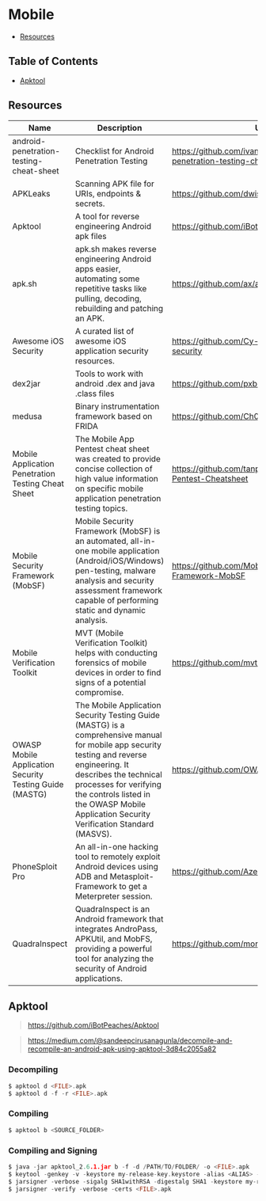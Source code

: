 # Mobile

- [Resources](#resource)

## Table of Contents

- [Apktool](#apktool)

## Resources

| Name | Description | URL |
| --- | --- | --- |
| android-penetration-testing-cheat-sheet | Checklist for Android Penetration Testing | https://github.com/ivan-sincek/android-penetration-testing-cheat-sheet |
| APKLeaks | Scanning APK file for URIs, endpoints & secrets. | https://github.com/dwisiswant0/apkleaks |
| Apktool | A tool for reverse engineering Android apk files | https://github.com/iBotPeaches/Apktool |
| apk.sh | apk.sh makes reverse engineering Android apps easier, automating some repetitive tasks like pulling, decoding, rebuilding and patching an APK. | https://github.com/ax/apk.sh |
| Awesome iOS Security | A curated list of awesome iOS application security resources. | https://github.com/Cy-clon3/awesome-ios-security |
| dex2jar | Tools to work with android .dex and java .class files | https://github.com/pxb1988/dex2jar |
| medusa | Binary instrumentation framework based on FRIDA | https://github.com/Ch0pin/medusa |
| Mobile Application Penetration Testing Cheat Sheet | The Mobile App Pentest cheat sheet was created to provide concise collection of high value information on specific mobile application penetration testing topics. | https://github.com/tanprathan/MobileApp-Pentest-Cheatsheet |
| Mobile Security Framework (MobSF) | Mobile Security Framework (MobSF) is an automated, all-in-one mobile application (Android/iOS/Windows) pen-testing, malware analysis and security assessment framework capable of performing static and dynamic analysis. | https://github.com/MobSF/Mobile-Security-Framework-MobSF |
| Mobile Verification Toolkit | MVT (Mobile Verification Toolkit) helps with conducting forensics of mobile devices in order to find signs of a potential compromise. | https://github.com/mvt-project/mvt |
| OWASP Mobile Application Security Testing Guide (MASTG) | The Mobile Application Security Testing Guide (MASTG) is a comprehensive manual for mobile app security testing and reverse engineering. It describes the technical processes for verifying the controls listed in the OWASP Mobile Application Security Verification Standard (MASVS). | https://github.com/OWASP/owasp-mastg |
| PhoneSploit Pro | An all-in-one hacking tool to remotely exploit Android devices using ADB and Metasploit-Framework to get a Meterpreter session. | https://github.com/AzeemIdrisi/PhoneSploit-Pro |
| QuadraInspect | QuadraInspect is an Android framework that integrates AndroPass, APKUtil, and MobFS, providing a powerful tool for analyzing the security of Android applications. | https://github.com/morpheuslord/QuadraInspect |

## Apktool

> https://github.com/iBotPeaches/Apktool

> https://medium.com/@sandeepcirusanagunla/decompile-and-recompile-an-android-apk-using-apktool-3d84c2055a82

### Decompiling

```c
$ apktool d <FILE>.apk
$ apktool d -f -r <FILE>.apk
```

### Compiling

```c
$ apktool b <SOURCE_FOLDER>
```

### Compiling and Signing

```c
$ java -jar apktool_2.6.1.jar b -f -d /PATH/TO/FOLDER/ -o <FILE>.apk
$ keytool -genkey -v -keystore my-release-key.keystore -alias <ALIAS> -keyalg RSA -keysize 2048 -validity 10000
$ jarsigner -verbose -sigalg SHA1withRSA -digestalg SHA1 -keystore my-release-key.keystore <FILE>.apk <ALIAS>
$ jarsigner -verify -verbose -certs <FILE>.apk
```

